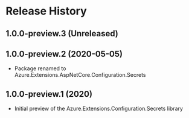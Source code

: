 # Release History

## 1.0.0-preview.3 (Unreleased)


## 1.0.0-preview.2 (2020-05-05)

- Package renamed to Azure.Extensions.AspNetCore.Configuration.Secrets

## 1.0.0-preview.1 (2020)

- Initial preview of the Azure.Extensions.Configuration.Secrets library
